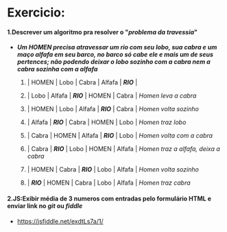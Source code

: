 # Exercicio:   

 #### 1.Descrever um algoritmo pra resolver o "*problema da travessia*"

 - ***Um HOMEN precisa atravessar um rio com seu lobo, sua cabra e um maço alfafa em seu barco, no barco só cabe ele e mais um de seus pertences; não podendo deixar o lobo sozinho com a cabra nem a cabra sozinha com a alfafa***   
 
     1. | HOMEN | Lobo | Cabra | Alfafa | ***RIO*** | 

     2.  | Lobo | Alfafa | ***RIO*** | HOMEN | Cabra | *Homen leva a cabra* 

     3.  | HOMEN | Lobo | Alfafa | ***RIO*** | Cabra | *Homen volta sozinho*

     4.  | Alfafa | ***RIO*** | Cabra | HOMEN | Lobo | *Homen traz lobo*

     5.  | Cabra | HOMEN | Alfafa | ***RIO*** | Lobo | *Homen volta com a cabra*

     6.  | Cabra | ***RIO*** | Lobo | HOMEN | Alfafa | *Homen traz a alfafa, deixa a cabra*

     7.  | HOMEN | Cabra | ***RIO*** | Lobo | Alfafa | *Homen volta sozinho*

     8.  | ***RIO*** | HOMEN | Cabra | Lobo | Alfafa | *Homen traz cabra*


 #### 2.JS:Exibir média de 3 numeros com entradas pelo formulário HTML e enviar link no *git* ou *fiddle*

 - https://jsfiddle.net/exdtLs7a/1/